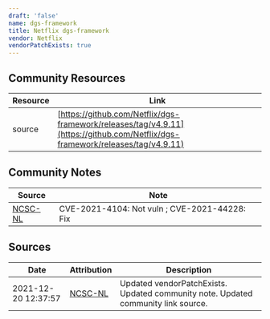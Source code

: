 ```yaml
---
draft: 'false'
name: dgs-framework
title: Netflix dgs-framework
vendor: Netflix
vendorPatchExists: true
---
```



## Community Resources
| Resource | Link |
| --- | --- |
| source | [https://github.com/Netflix/dgs-framework/releases/tag/v4.9.11](https://github.com/Netflix/dgs-framework/releases/tag/v4.9.11) |

## Community Notes
| Source | Note |
| --- | --- |
| [NCSC-NL](https://github.com/NCSC-NL/log4shell/blob/main/software/README.md) | CVE-2021-4104: Not vuln ; CVE-2021-44228: Fix </ul> |

## Sources
| Date | Attribution | Description |
| --- | --- | --- |
| 2021-12-20 12:37:57 | [NCSC-NL](https://github.com/NCSC-NL/log4shell/blob/main/software/README.md) | Updated vendorPatchExists. Updated community note. Updated community link source.  |
